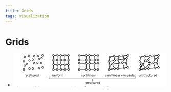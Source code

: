 ```yaml
---
title: Grids
tags: visualization
---
```


# Grids
- ![im](assets/Pasted%20Image%2020220411124545.png)




































































